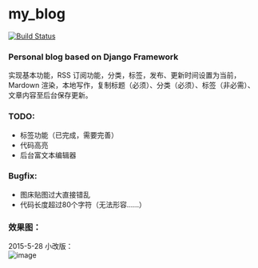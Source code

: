 # my_blog    

[![Build Status](https://travis-ci.org/lsdlab/my_blog.svg?branch=master)](https://travis-ci.org/lsdlab/my_blog)

### Personal blog based on Django Framework
实现基本功能，RSS 订阅功能，分类，标签，发布、更新时间设置为当前，Mardown 渲染，本地写作，复制标题（必须）、分类（必须）、标签（非必需）、文章内容至后台保存更新。

### TODO:
 * 标签功能（已完成，需要完善）
 * 代码高亮
 * 后台富文本编辑器
 
### Bugfix:
* 图床贴图过大直接错乱
*  代码长度超过80个字符（无法形容……）
 
### 效果图：
2015-5-28 小改版：    
 ![image](http://cl.ly/image/2c3m1V0K1R2L/Screenshot%202015-05-28%2001.05.46.png)


